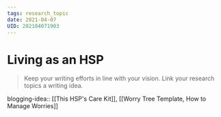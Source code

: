 ```yaml
---
tags: research_topic
date: 2021-04-07
UID: 202104071903
---
```

# Living as an HSP

> Keep your writing efforts in line with your vision. Link your research topics a writing idea.

blogging-idea:: [[This HSP's Care Kit]], [[Worry Tree Template, How to Manage Worries]]